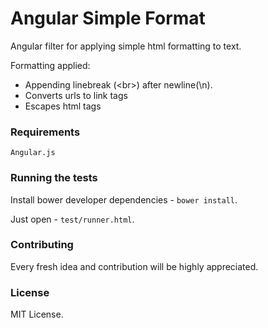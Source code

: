 Angular Simple Format
=====================

Angular filter for applying simple html formatting to text.

Formatting applied:

* Appending linebreak (&lt;br&gt;) after newline(\n).
* Converts urls to link tags
* Escapes html tags

### Requirements

```
Angular.js
```

### Running the tests

Install bower developer dependencies - ```bower install```.

Just open - ```test/runner.html```.

### Contributing

Every fresh idea and contribution will be highly appreciated.

### License

MIT License.

